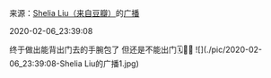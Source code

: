 来源：[Shelia Liu（来自豆瓣）](https://www.douban.com/people/ldqshelia/)的[广播](https://www.douban.com/people/ldqshelia/)


2020-02-06_23:39:08


终于做出能背出门去的手腕包了
但还是不能出门🗓👋🏻
![](./pic/2020-02-06_23:39:08-Shelia Liu的广播1.jpg)  

